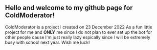 ## Hello and welcome to my github page for ColdModerator!
ColdModerator is a project I created on 23 December 2022 As a fun little project for me and **ONLY** me since I do not plan to ever set up the bot for other people cause I'm just really lazy espically since I will be extremely busy with school next year. Wish me luck!

